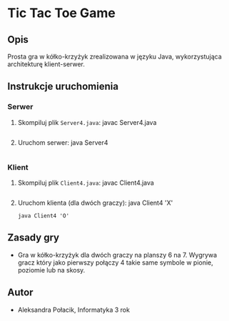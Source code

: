 # Tic Tac Toe Game

## Opis
Prosta gra w kółko-krzyżyk zrealizowana w języku Java, wykorzystująca architekturę klient-serwer.

## Instrukcje uruchomienia

### Serwer
1. Skompiluj plik `Server4.java`:
    javac Server4.java
    ```

2. Uruchom serwer:
    java Server4
    ```

### Klient
1. Skompiluj plik `Client4.java`:
    javac Client4.java
    ```

2. Uruchom klienta (dla dwóch graczy):
    java Client4 'X'
    ```
    java Client4 'O'
    ```

## Zasady gry
- Gra w kółko-krzyżyk dla dwóch graczy na planszy 6 na 7. Wygrywa gracz który jako pierwszy połączy 4 takie same symbole w pionie, poziomie lub na skosy.

## Autor
- Aleksandra Połacik, Informatyka 3 rok